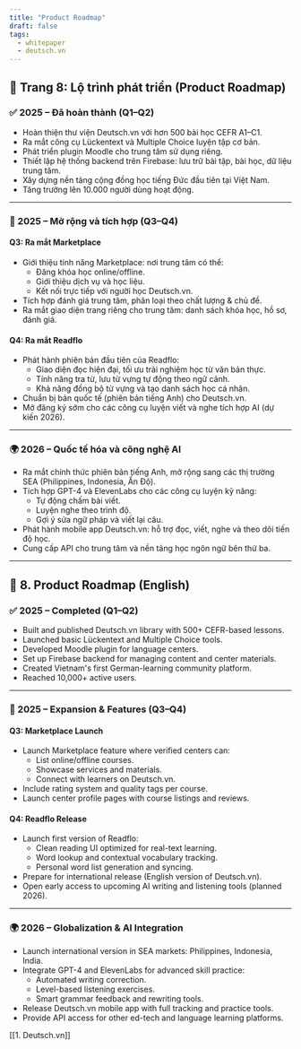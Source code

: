 ```yaml
---
title: "Product Roadmap"
draft: false
tags:
  - whitepaper
  - deutsch.vn
---
```


## 📄 Trang 8: Lộ trình phát triển (Product Roadmap)

### ✅ 2025 – Đã hoàn thành (Q1–Q2)

- Hoàn thiện thư viện Deutsch.vn với hơn 500 bài học CEFR A1–C1.
- Ra mắt công cụ Lückentext và Multiple Choice luyện tập cơ bản.
- Phát triển plugin Moodle cho trung tâm sử dụng riêng.
- Thiết lập hệ thống backend trên Firebase: lưu trữ bài tập, bài học, dữ liệu trung tâm.
- Xây dựng nền tảng cộng đồng học tiếng Đức đầu tiên tại Việt Nam.
- Tăng trưởng lên 10.000 người dùng hoạt động.

---

### 🚀 2025 – Mở rộng và tích hợp (Q3–Q4)

#### **Q3: Ra mắt Marketplace**
- Giới thiệu tính năng Marketplace: nơi trung tâm có thể:
  - Đăng khóa học online/offline.
  - Giới thiệu dịch vụ và học liệu.
  - Kết nối trực tiếp với người học Deutsch.vn.
- Tích hợp đánh giá trung tâm, phân loại theo chất lượng & chủ đề.
- Ra mắt giao diện trang riêng cho trung tâm: danh sách khóa học, hồ sơ, đánh giá.

#### **Q4: Ra mắt Readflo**
- Phát hành phiên bản đầu tiên của Readflo:
  - Giao diện đọc hiện đại, tối ưu trải nghiệm học từ văn bản thực.
  - Tính năng tra từ, lưu từ vựng tự động theo ngữ cảnh.
  - Khả năng đồng bộ từ vựng và tạo danh sách học cá nhân.
- Chuẩn bị bản quốc tế (phiên bản tiếng Anh) cho Deutsch.vn.
- Mở đăng ký sớm cho các công cụ luyện viết và nghe tích hợp AI (dự kiến 2026).

---

### 🌍 2026 – Quốc tế hóa và công nghệ AI

- Ra mắt chính thức phiên bản tiếng Anh, mở rộng sang các thị trường SEA (Philippines, Indonesia, Ấn Độ).
- Tích hợp GPT-4 và ElevenLabs cho các công cụ luyện kỹ năng:
  - Tự động chấm bài viết.
  - Luyện nghe theo trình độ.
  - Gợi ý sửa ngữ pháp và viết lại câu.
- Phát hành mobile app Deutsch.vn: hỗ trợ đọc, viết, nghe và theo dõi tiến độ học.
- Cung cấp API cho trung tâm và nền tảng học ngôn ngữ bên thứ ba.

---

## 📄 8. Product Roadmap (English)

### ✅ 2025 – Completed (Q1–Q2)

- Built and published Deutsch.vn library with 500+ CEFR-based lessons.
- Launched basic Lückentext and Multiple Choice tools.
- Developed Moodle plugin for language centers.
- Set up Firebase backend for managing content and center materials.
- Created Vietnam's first German-learning community platform.
- Reached 10,000+ active users.

---

### 🚀 2025 – Expansion & Features (Q3–Q4)

#### **Q3: Marketplace Launch**
- Launch Marketplace feature where verified centers can:
  - List online/offline courses.
  - Showcase services and materials.
  - Connect with learners on Deutsch.vn.
- Include rating system and quality tags per course.
- Launch center profile pages with course listings and reviews.

#### **Q4: Readflo Release**
- Launch first version of Readflo:
  - Clean reading UI optimized for real-text learning.
  - Word lookup and contextual vocabulary tracking.
  - Personal word list generation and syncing.
- Prepare for international release (English version of Deutsch.vn).
- Open early access to upcoming AI writing and listening tools (planned 2026).

---

### 🌍 2026 – Globalization & AI Integration

- Launch international version in SEA markets: Philippines, Indonesia, India.
- Integrate GPT-4 and ElevenLabs for advanced skill practice:
  - Automated writing correction.
  - Level-based listening exercises.
  - Smart grammar feedback and rewriting tools.
- Release Deutsch.vn mobile app with full tracking and practice tools.
- Provide API access for other ed-tech and language learning platforms.

[[1. Deutsch.vn]]